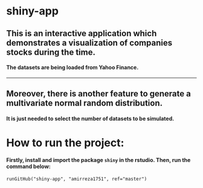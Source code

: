 # shiny-app
<h2> This is an interactive application which demonstrates a visualization of companies stocks during the time. </h2>
<h4>The datasets are being loaded from Yahoo Finance.</h4>
<hr/>

<h2> Moreover, there is another feature to generate a multivariate normal random distribution. </h2>
<h4>It is just needed to select the number of datasets to be simulated.</h4>

<h1>How to run the project:</h1>
<h4> Firstly, install and import the package <code>shiny</code> in the rstudio. Then, run the command below:</h4>
<code>runGitHub("shiny-app", "amirreza1751", ref="master")</code>

